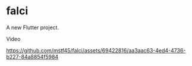 # falci

A new Flutter project.

Video


https://github.com/mstf45/falci/assets/69422816/aa3aac63-4ed4-4736-b227-84a8854f5984


